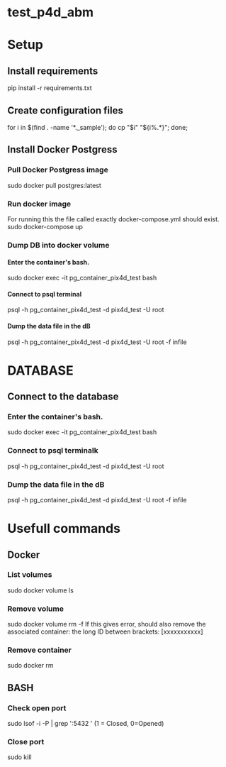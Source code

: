 # test_p4d_abm

# Setup
## Install requirements
pip install -r requirements.txt
## Create configuration files
for i in $(find . -name '*._sample'); do cp "$i" "${i%.*}"; done;

## Install Docker Postgress
### Pull Docker Postgress image
sudo docker pull postgres:latest
### Run docker image
For running this the file called exactly docker-compose.yml should exist.
sudo docker-compose up
### Dump DB into docker volume
#### Enter the container's bash.
sudo docker exec -it pg_container_pix4d_test bash
#### Connect to psql terminal
psql -h pg_container_pix4d_test -d pix4d_test -U root
#### Dump the data file in the dB
psql -h pg_container_pix4d_test -d pix4d_test -U root -f infile




# DATABASE 
## Connect to the database
### Enter the container's bash.
sudo docker exec -it pg_container_pix4d_test bash
### Connect to psql terminalk
psql -h pg_container_pix4d_test -d pix4d_test -U root
### Dump the data file in the dB
psql -h pg_container_pix4d_test -d pix4d_test -U root -f infile







# Usefull commands

## Docker
### List volumes
sudo docker volume ls
### Remove volume
sudo docker volume rm -f <name>
If this gives error, should also remove the associated container: the long ID between brackets: [xxxxxxxxxxx]
### Remove container
sudo docker rm <id>

## BASH
### Check open port
sudo lsof -i -P | grep ':5432 '  (1 = Closed, 0=Opened)
### Close port
sudo kill <pid>